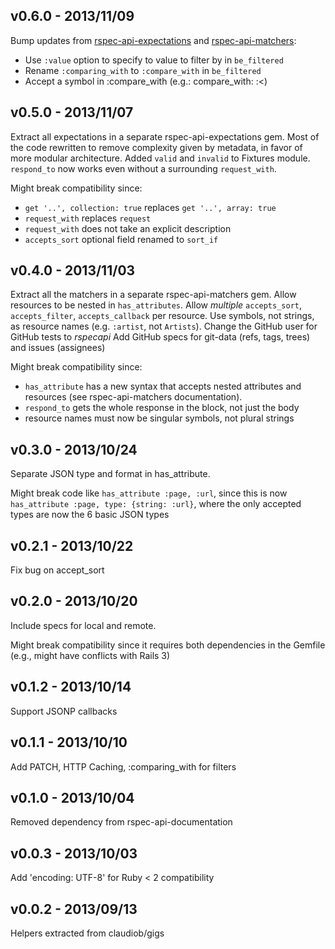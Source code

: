 v0.6.0  - 2013/11/09
--------------------

Bump updates from [rspec-api-expectations](http://git.io/xl11hQ#v060----20131109) and [rspec-api-matchers](http://git.io/kwn81g#v060----20131109):

* Use `:value` option to specify to value to filter by in `be_filtered`
* Rename `:comparing_with` to `:compare_with` in `be_filtered`
* Accept a symbol in :compare_with (e.g.: compare_with: :<)

v0.5.0  - 2013/11/07
--------------------

Extract all expectations in a separate rspec-api-expectations gem.
Most of the code rewritten to remove complexity given by metadata,
in favor of more modular architecture.
Added `valid` and `invalid` to Fixtures module.
`respond_to` now works even without a surrounding `request_with`.

Might break compatibility since:

* `get '..', collection: true` replaces `get '..', array: true`
* `request_with` replaces `request`
* `request_with` does not take an explicit description
* `accepts_sort` optional field renamed to `sort_if`


v0.4.0  - 2013/11/03
--------------------

Extract all the matchers in a separate rspec-api-matchers gem.
Allow resources to be nested in `has_attributes`.
Allow *multiple* `accepts_sort`, `accepts_filter`, `accepts_callback` per resource.
Use symbols, not strings, as resource names (e.g. `:artist`, not `Artists`).
Change the GitHub user for GitHub tests to *rspecapi*
Add GitHub specs for git-data (refs, tags, trees) and issues (assignees)

Might break compatibility since:

* `has_attribute` has a new syntax that accepts nested attributes and resources (see rspec-api-matchers documentation).
* `respond_to` gets the whole response in the block, not just the body
*  resource names must now be singular symbols, not plural strings

v0.3.0  - 2013/10/24
--------------------

Separate JSON type and format in has_attribute.

Might break code like `has_attribute :page, :url`, since this is now
`has_attribute :page, type: {string: :url}`, where the only accepted types
are now the 6 basic JSON types

v0.2.1  - 2013/10/22
--------------------

Fix bug on accept_sort

v0.2.0  - 2013/10/20
--------------------

Include specs for local and remote.

Might break compatibility since it requires both dependencies in the Gemfile
(e.g., might have conflicts with Rails 3)

v0.1.2  - 2013/10/14
--------------------

Support JSONP callbacks

v0.1.1  - 2013/10/10
--------------------

Add PATCH, HTTP Caching, :comparing_with for filters

v0.1.0  - 2013/10/04
--------------------

Removed dependency from rspec-api-documentation

v0.0.3  - 2013/10/03
--------------------

Add 'encoding: UTF-8' for Ruby < 2 compatibility

v0.0.2  - 2013/09/13
--------------------

Helpers extracted from claudiob/gigs
